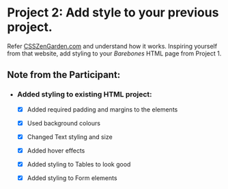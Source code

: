 # Project 2: Add style to your previous project.

Refer [CSSZenGarden.com](http://www.csszengarden.com/) and understand how it works. Inspiring yourself from that website, add styling to your _Barebones_ HTML page from Project 1.


## Note from the Participant:

* ### Added styling to existing HTML project: 

   - [x] Added required padding and margins to the elements
   - [x] Used background colours
   - [x] Changed Text styling and size
   - [x] Added hover effects
   - [x] Added styling to Tables to look good
   - [x] Added styling to Form elements
   

